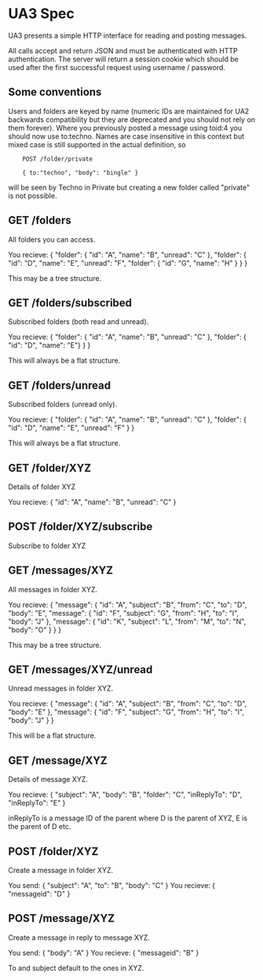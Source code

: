 UA3 Spec
========

UA3 presents a simple HTTP interface for reading and posting messages.

All calls accept and return JSON and must be authenticated with HTTP authentication. The server will return a session cookie which should be used after the first successful request using username / password.

## Some conventions

Users and folders are keyed by name (numeric IDs are maintained for UA2 backwards compatibility but they are deprecated and you should not rely on them forever). Where you previously posted a message using toid:4 you should now use to:techno. Names are case insensitive in this context but mixed case is still supported in the actual definition, so

        POST /folder/private
        
        { to:"techno", "body": "bingle" }

will be seen by Techno in Private but creating a new folder called "private" is not possible.

## GET /folders

All folders you can access.

You recieve:
        {
          "folder": {
            "id": "A", "name": "B", "unread": "C"
          },
          "folder": {
            "id": "D", "name": "E", "unread": "F",
            "folder": {
              "id": "G", "name": "H"
            }
          }
        }

This may be a tree structure.

## GET /folders/subscribed

Subscribed folders (both read and unread).

You recieve:
        { "folder": { "id": "A", "name": "B", "unread": "C" }, "folder": { "id": "D", "name": "E"} } }

This will always be a flat structure.

## GET /folders/unread

Subscribed folders (unread only).

You recieve:
        { "folder": { "id": "A", "name": "B", "unread": "C" }, "folder": { "id": "D", "name": "E", "unread": "F" } }

This will always be a flat structure.

## GET /folder/XYZ

Details of folder XYZ

You recieve:
        { "id": "A", "name": "B", "unread": "C" }

## POST /folder/XYZ/subscribe

Subscribe to folder XYZ

## GET /messages/XYZ

All messages in folder XYZ.

You recieve:
        {
          "message": {
            "id": "A", "subject": "B", "from": "C", "to": "D", "body": "E",
            "message": {
              "id": "F", "subject": "G", "from": "H", "to": "I", "body": "J"
            },
            "message": {
              "id": "K", "subject": "L", "from": "M", "to": "N", "body": "O"
            }
          }
        }

This may be a tree structure.

## GET /messages/XYZ/unread
Unread messages in folder XYZ.

You recieve:
        {
          "message": { "id": "A", "subject": "B", "from": "C", "to": "D", "body": "E" },
          "message": { "id": "F", "subject": "G", "from": "H", "to": "I", "body": "J" }
        }

This will be a flat structure.

## GET /message/XYZ

Details of message XYZ.

You recieve:
        { "subject": "A", "body": "B", "folder": "C", "inReplyTo": "D", "inReplyTo": "E" }

inReplyTo is a message ID of the parent where D is the parent of XYZ, E is the parent of D etc.

## POST /folder/XYZ

Create a message in folder XYZ.

You send:
        { "subject": "A", "to": "B", "body": "C" }
You recieve:
        { "messageid": "D" }

## POST /message/XYZ

Create a message in reply to message XYZ. 

You send:
        { "body": "A" }
You recieve:
        { "messageid": "B" }

To and subject default to the ones in XYZ.